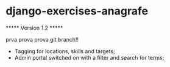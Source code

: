 django-exercises-anagrafe
=========================

***** Version 1.2 *****

prva prova prova git branch!!
- Tagging for locations, skills and targets;
- Admin portal switched on with a filter and search for terms;


